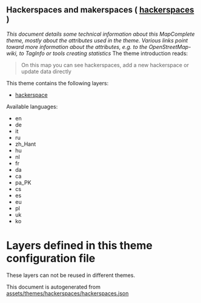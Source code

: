 [//]: # (WARNING: this file is automatically generated. Please find the sources at the bottom and edit those sources)

## Hackerspaces and makerspaces ( [hackerspaces](https://mapcomplete.org/hackerspaces) )
_This document details some technical information about this MapComplete theme, mostly about the attributes used in the theme. Various links point toward more information about the attributes, e.g. to the OpenStreetMap-wiki, to TagInfo or tools creating statistics_
The theme introduction reads:

> On this map you can see hackerspaces, add a new hackerspace or update data directly

This theme contains the following layers:

 - [hackerspace](../Layers/hackerspace.md)

Available languages:

 - en
 - de
 - it
 - ru
 - zh_Hant
 - hu
 - nl
 - fr
 - da
 - ca
 - pa_PK
 - cs
 - es
 - eu
 - pl
 - uk
 - ko

# Layers defined in this theme configuration file
These layers can not be reused in different themes.


This document is autogenerated from [assets/themes/hackerspaces/hackerspaces.json](https://github.com/pietervdvn/MapComplete/blob/develop/assets/themes/hackerspaces/hackerspaces.json)
